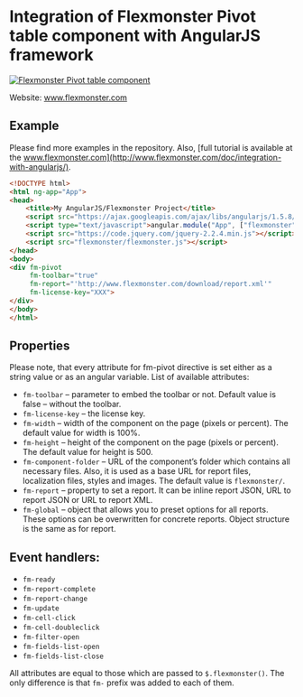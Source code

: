 # Integration of Flexmonster Pivot table component with AngularJS framework

[![Flexmonster Pivot table component](https://s3.amazonaws.com/flexmonster/github/fm-github-cover.png)](http://flexmonster.com)

Website: www.flexmonster.com

## Example

Please find more examples in the repository. Also, [full tutorial is available at the www.flexmonster.com](http://www.flexmonster.com/doc/integration-with-angularjs/).
```html
<!DOCTYPE html>
<html ng-app="App">
<head>
    <title>My AngularJS/Flexmonster Project</title>
    <script src="https://ajax.googleapis.com/ajax/libs/angularjs/1.5.8/angular.js"></script>
    <script type="text/javascript">angular.module("App", ["flexmonster"]);</script>
    <script src="https://code.jquery.com/jquery-2.2.4.min.js"></script>
    <script src="flexmonster/flexmonster.js"></script>
</head>
<body>
<div fm-pivot 
     fm-toolbar="true" 
     fm-report="'http://www.flexmonster.com/download/report.xml'"
     fm-license-key="XXX">
</div>
</body>
</html>
```

## Properties

Please note, that every attribute for fm-pivot directive is set either as a string value or as an angular variable. List of available attributes:

- `fm-toolbar` – parameter to embed the toolbar or not. Default value is false – without the toolbar.
- `fm-license-key` – the license key.
- `fm-width` – width of the component on the page (pixels or percent). The default value for width is 100%.
- `fm-height` – height of the component on the page (pixels or percent). The default value for height is 500.
- `fm-component-folder` – URL of the component’s folder which contains all necessary files. Also, it is used as a base URL for report files, localization files, styles and images. The default value is `flexmonster/`.
- `fm-report` – property to set a report. It can be inline report JSON, URL to report JSON or URL to report XML.
- `fm-global` – object that allows you to preset options for all reports. These options can be overwritten for concrete reports. Object structure is the same as for report.

## Event handlers:

- `fm-ready`
- `fm-report-complete`
- `fm-report-change`
- `fm-update`
- `fm-cell-click`
- `fm-cell-doubleclick`
- `fm-filter-open`
- `fm-fields-list-open`
- `fm-fields-list-close`

All attributes are equal to those which are passed to `$.flexmonster()`. The only difference is that `fm-` prefix was added to each of them.

